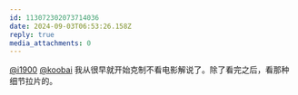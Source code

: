 ```yaml
---
id: 113072302073714036
date: 2024-09-03T06:53:26.158Z
reply: true
media_attachments: 0
---
```


[@i1900](https://mast.dragon-fly.club/@i1900) [@koobai](https://mastodon.social/@koobai) 我从很早就开始克制不看电影解说了。除了看完之后，看那种细节拉片的。

